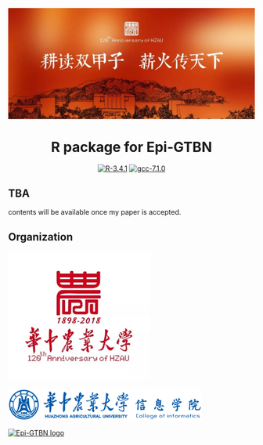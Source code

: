 <img align="center" src='./HZAU-120th-slogan.jpg'/>

<h1 align="center">
  R package for Epi-GTBN
</h1>

<p align="center">
  <a href="https://cran.r-project.org"><img src="https://img.shields.io/badge/R-3.4.1-green.svg" alt="R-3.4.1"/></a>
  <a href="http://gcc.gnu.org"><img src="https://img.shields.io/badge/gcc-7.1.0-green.svg" alt="gcc-7.1.0"/></a>
</p>

## TBA

contents will be available once my paper is accepted.

## Organization

<img src="./HZAU-120th.jpg" alt="HZAU-120th" height = 264px /><br/>

<img src="./COI.png" alt="College of Infomatics, HZAU" height = 64px />

<a href="https://github.com/Epi-GTBN"><img src="https://sgyzetrov.github.io/images/epiGTBN-horizontal.png" alt="Epi-GTBN logo" title="An Approach of Epistasis Mining Based on Genetic Tabu Algorithm and Bayesian Network" height = 146px/></a>

